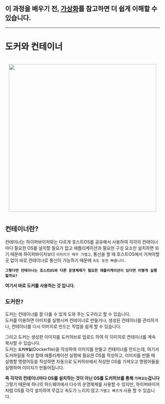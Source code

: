 ## 이 과정을 배우기 전, [가상화]를 참고하면 더 쉽게 이해할 수 있습니다.                        
---
[가상화]: https://github.com/LeeSeokBln/-/blob/main/%EA%B0%80%EC%83%81%ED%99%94.md
# 도커와 컨테이너

# <h1 align="center"><img src="[https://encrypted-tbn0.gstatic.com/images?q=tbn:ANd9GcSzZ7lnx5axg4hiLrudN6NoFcwHqzmHH9FsH3GRFKDfivYofbhO5jY4Z8mDxIo1k0pxy0o&usqp=CAU](https://docs.aws.amazon.com/ko_kr/vpc/latest/userguide/images/internet-gateway-basics.png)" width="480"><h1>
## 컨테이너란?
컨테이너는 하이퍼바이저와는 다르게 호스트OS를 공유해서 사용하여 각각의 컨테이너마다 필요한 OS를 설치할 필요가 없고 애플리케이션과 필요헌 구성 요소만 설치하면 되기 때문에 하이퍼바이저보다 ```이미지가 매우 가볍고```, 통신을 할 때 호스트OS에서 거쳐야할 곳 없이 바로 컨테이너로 통신이 가능하기 때문에 ```속도 또한 빠릅니다.``` 

**```그렇다면 컨테이너는 호스트OS와 다른 운영체제가 필요한 애플리케이션이 있다면 어떻게 실행할까요?```**

**여기서 바로 도커를 사용하는 것 입니다.**

## **```도커란?```**
도커는 컨테이너를 잘 다룰 수 있게 도와 주는 도구라고 할 수 있습니다.          
도커를 이용하면 이미지를 실행시켜 컨테이너로 만들거나, 생성된 컨테이너를 관리하거나, 컨테이너를 다시 이미지로 만드는 작업을 쉽게 할 수 있습니다.

그리고 도커는 생성한 이미지를 도커허브로 업로드 하여 이 이미지로 컨테이너를 계속 복사할 수 있습니다.    
도커는 **```도커파일```**(Dockerfile)을 작성하여 이미지를 만들고 컨테이너를 만드는데,
여기서 도커파일을 작성 할때 애플리케이션 실행에 필요한 OS를 작성하고, 이미지를 만들 때 실행할 명령어등을 작성하면 자동으로 도커허브에서 작성한 OS를 가져오고 명령어들을 실행하며 이미지가 만들어집니다.    

**즉 각각의 컨테이너마다 OS를 설치하는 것이 아닌 OS를 도커허브를 통해 ```가져오는```겁니다**     
그렇기 때문에 하나의 하드웨어에서 다수의 운영체제를 사용할 수 있지만, 하이퍼바이저처럼 OS를 각각 설치하여 무겁고 속도가 느리지 않고 ```가볍고 빠르게``` 사용 할 수 있습니다.
 
